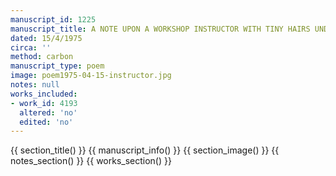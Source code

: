```yaml
---
manuscript_id: 1225
manuscript_title: A NOTE UPON A WORKSHOP INSTRUCTOR WITH TINY HAIRS UNDER HIS CHIN
dated: 15/4/1975
circa: ''
method: carbon
manuscript_type: poem
image: poem1975-04-15-instructor.jpg
notes: null
works_included:
- work_id: 4193
  altered: 'no'
  edited: 'no'
---
```


{{ section_title() }}
{{ manuscript_info() }}
{{ section_image() }}
{{ notes_section() }}
{{ works_section() }}
